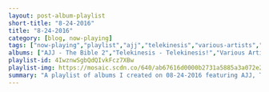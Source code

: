 ```yaml
---
layout: post-album-playlist
short-title: "8-24-2016"
title: "8-24-2016"
category: [blog, now-playing]
tags: ["now-playing","playlist","ajj","telekinesis","various-artists","ugly-heroes","of-montreal","slayer","tennyson","tim-timebomb"]
albums: ["AJJ - The Bible 2","Telekinesis - Telekinesis!","Various Artists - Be","Ugly Heroes - Ugly Heroes","of Montreal - Innocence Reaches","Slayer - Christ Illusion","Tennyson - Like What - EP","Tim Timebomb - Tim Timebomb and Friends"]
playlist-id: 4IwznwSgbQdQIvkFcz7XBw
playlist-img: https://mosaic.scdn.co/640/ab67616d0000b2731a5885a3a072e2a65fb836ceab67616d0000b27368f59a0b6d41739de0ef82e6ab67616d0000b2736c1e31e10c7a5b2ed2258e29ab67616d0000b2737db7fa6d8042fc84d537356c
summary: "A playlist of albums I created on 08-24-2016 featuring AJJ, Telekinesis, Various Artists, Ugly Heroes, of Montreal, Slayer, Tennyson, and Tim Timebomb"
---
```

